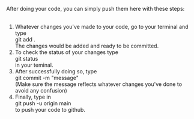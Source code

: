 After doing your code, you can simply push them here with these steps:<br><br>
1. Whatever changes you've made to your code, go to your terminal and type<br>git add . <br>
  The changes would be added and ready to be committed.
2. To check the status of your changes type <br>git status<br>in your teminal.<br>
3. After successfully doing so, type<br>git commit -m "message"<br>
  (Make sure the message reflects whatever changes you've done to avoid any confusion)<br>
4. Finally, type in<br>git push -u origin main<br>to push your code to github.
